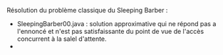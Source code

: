 Résolution du problème classique du Sleeping Barber :
- SleepingBarber00.java : solution approximative qui ne répond pas a l'ennoncé et n'est pas satisfaissante du point de vue de l'accès concurrent à la salel d'attente.
- 
